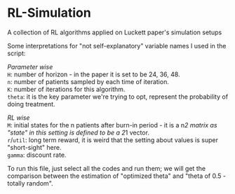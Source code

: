 # RL-Simulation
A collection of RL algorithms applied on Luckett paper's simulation setups

Some interpretations for "not self-explanatory" variable names I used in the script:

*Parameter wise* \
`H`: number of horizon - in the paper it is set to be 24, 36, 48. \
`n`: number of patients sampled by each time of iteration. \
`K`: number of iterations for this algorithm. \
`theta`: it is the key parameter we're trying to opt, represent the probability of doing treatment. 

*RL wise* \
`M`: initial states for the n patients after burn-in period - it is a n*2 matrix as "state" in this setting is defined to be a 2*1 vector. \
`r`/`util`: long term reward, it is weird that the setting about values is super "short-sight" here. \
`gamma`: discount rate.

To run this file, just select all the codes and run them; we will get the comparison between the estimation of "optimized theta" and "theta of 0.5 - totally random".

